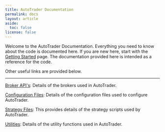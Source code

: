 ```yaml
---
title: AutoTrader Documentation
permalink: docs
layout: article
aside:
  toc: false 
license: false
---
```

Welcome to the AutoTrader Documentation. Everything you need to know about the code is documented here. If you are 
new here, start with the [Getting Started](/another-test/tutorials/getting-started) page. The documentation provided here is intended as a 
reference for the code.

Other useful links are provided below.

<hr class="panel-line"> 

[Broker API's](brokers): Details of the brokers used in AutoTrader.

[Configuration Files](configuration): Details of the configuration files used to configure AutoTrader.
        
[Strategy Files](strategies): This provides details of the strategy scripts used by AutoTrader.

[Utilities](utility-functions): Details of the utility functions used in AutoTrader.

